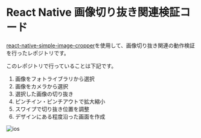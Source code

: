 # React Native 画像切り抜き関連検証コード

[react-native-simple-image-cropper](https://github.com/barrsan/react-native-simple-image-cropper/tree/2.x)を使用して、画像切り抜き関連の動作検証を行ったレポジトリです。

このレポジトリで行っていることは下記です。

1. 画像をフォトライブラリから選択
2. 画像をカメラから選択
3. 選択した画像の切り抜き
4. ピンチイン・ピンチアウトで拡大縮小
5. スワイプで切り抜き位置を調整
6. デザインにある程度沿った画面を作成

![ios](https://user-images.githubusercontent.com/14968729/126069598-f03d5a97-d76b-4a99-a30b-dcb1675cece7.gif)

